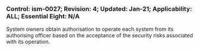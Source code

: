 ### Control: ism-0027; Revision: 4; Updated: Jan-21; Applicability: ALL; Essential Eight: N/A
<p>System owners obtain authorisation to operate each system from its authorising officer based on the acceptance of the security risks associated with its operation.</p>